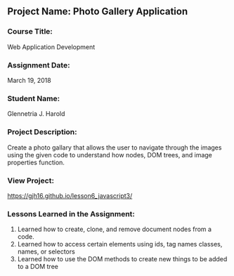 ## Project Name:  Photo Gallery Application

### Course Title:
Web Application Development

### Assignment Date:  
March 19, 2018

### Student Name:  
Glennetria J. Harold

### Project Description:
Create a photo gallary that allows the user to navigate through the images using
the given code to understand how nodes, DOM trees, and image properties function.

### View Project:
https://gjh16.github.io/lesson6_javascript3/

### Lessons Learned in the Assignment:
1. Learned how to create, clone, and remove document nodes from a code.
2. Learned how to access certain elements using ids, tag names classes,
    names, or selectors
3. Learned how to use the DOM methods to create new things to be added to a DOM
    tree
